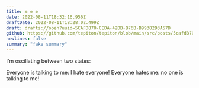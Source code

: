 ```yaml
---
title: ✼ ✼ ✼
date: 2022-08-11T18:32:16.956Z
draftDate: 2022-08-11T18:28:02.499Z
draft: drafts://open?uuid=5CAFD870-CEDA-42DB-B76B-B99382D3A57D
github: https://github.com/tepiton/tepiton/blob/main/src/posts/5cafd870-ceda-42db-b76b-b99382d3a57d.md
newlines: false
summary: "fake summary"
---
```

I'm oscillating between two states:

Everyone is talking to me: I hate everyone!
Everyone hates me: no one is talking to me!
